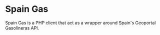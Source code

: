 # Spain Gas
Spain Gas is a PHP client that act as a wrapper around Spain's Geoportal Gasolineras API.
 
